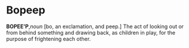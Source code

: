# Bopeep

**BOPEE'P**,_noun_ \[bo, an exclamation, and peep.\] The act of looking out or from behind something and drawing back, as children in play, for the purpose of frightening each other.